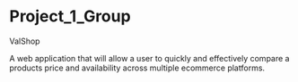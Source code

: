 # Project_1_Group

ValShop

A web application that will allow a user to quickly and effectively compare a products price and availability across multiple ecommerce platforms. 
